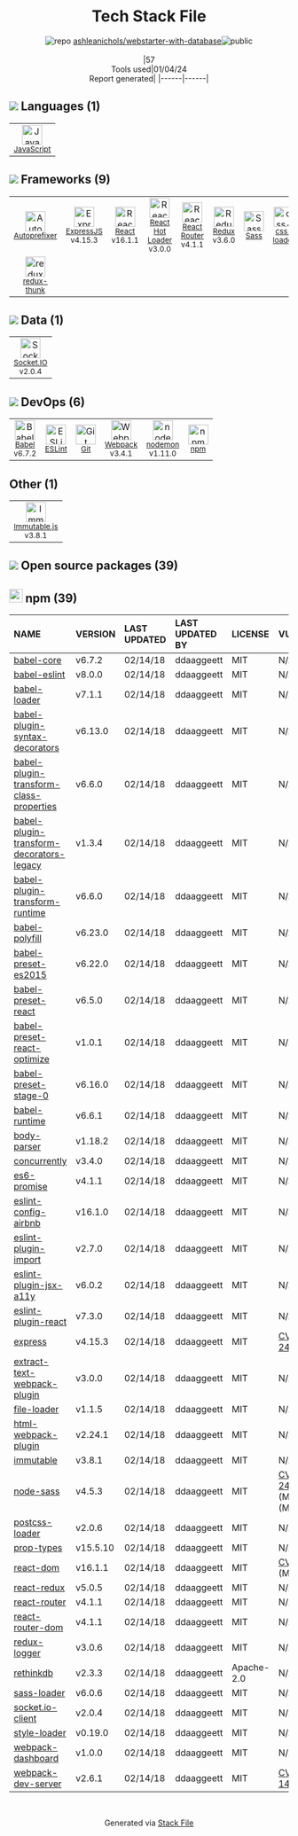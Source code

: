 <!--
&lt;--- Readme.md Snippet without images Start ---&gt;
## Tech Stack
ashleanichols/webstarter-with-database is built on the following main stack:

- [React](https://reactjs.org/) – Javascript UI Libraries
- [Socket.IO](http://socket.io/) – Realtime Backend / API
- [ExpressJS](http://expressjs.com/) – Microframeworks (Backend)
- [Sass](http://sass-lang.com/) – CSS Pre-processors / Extensions
- [JavaScript](https://developer.mozilla.org/en-US/docs/Web/JavaScript) – Languages
- [Webpack](http://webpack.js.org) – JS Build Tools / JS Task Runners
- [Autoprefixer](https://github.com/postcss/autoprefixer) – CSS Pre-processors / Extensions
- [React Hot Loader](http://gaearon.github.io/react-hot-loader/) – JavaScript Framework Components
- [Babel](http://babeljs.io/) – JavaScript Compilers
- [Immutable.js](http://facebook.github.io/immutable-js/) – Javascript Utilities & Libraries
- [ESLint](http://eslint.org/) – Code Review
- [React Router](https://github.com/rackt/react-router) – JavaScript Framework Components
- [Redux](https://redux.js.org/) – State Management Library
- [redux-thunk](https://github.com/gaearon/redux-thunk) – State Management Library
- [nodemon](http://nodemon.io/) – node.js Application Monitoring
- [css-loader](https://github.com/webpack-contrib/css-loader) – CSS Pre-processors / Extensions

Full tech stack [here](/techstack.md)

&lt;--- Readme.md Snippet without images End ---&gt;

&lt;--- Readme.md Snippet with images Start ---&gt;
## Tech Stack
ashleanichols/webstarter-with-database is built on the following main stack:

- <img width='25' height='25' src='https://img.stackshare.io/service/1020/OYIaJ1KK.png' alt='React'/> [React](https://reactjs.org/) – Javascript UI Libraries
- <img width='25' height='25' src='https://img.stackshare.io/service/1161/vI0ZZlhZ_400x400.png' alt='Socket.IO'/> [Socket.IO](http://socket.io/) – Realtime Backend / API
- <img width='25' height='25' src='https://img.stackshare.io/service/1163/hashtag.png' alt='ExpressJS'/> [ExpressJS](http://expressjs.com/) – Microframeworks (Backend)
- <img width='25' height='25' src='https://img.stackshare.io/service/1171/jCR2zNJV.png' alt='Sass'/> [Sass](http://sass-lang.com/) – CSS Pre-processors / Extensions
- <img width='25' height='25' src='https://img.stackshare.io/service/1209/javascript.jpeg' alt='JavaScript'/> [JavaScript](https://developer.mozilla.org/en-US/docs/Web/JavaScript) – Languages
- <img width='25' height='25' src='https://img.stackshare.io/service/1682/IMG_4636.PNG' alt='Webpack'/> [Webpack](http://webpack.js.org) – JS Build Tools / JS Task Runners
- <img width='25' height='25' src='https://img.stackshare.io/service/2202/72d087642cfce6fef6f2dabec5bf49e8_400x400.png' alt='Autoprefixer'/> [Autoprefixer](https://github.com/postcss/autoprefixer) – CSS Pre-processors / Extensions
- <img width='25' height='25' src='https://img.stackshare.io/no-img-open-source.png' alt='React Hot Loader'/> [React Hot Loader](http://gaearon.github.io/react-hot-loader/) – JavaScript Framework Components
- <img width='25' height='25' src='https://img.stackshare.io/service/2739/-1wfGjNw.png' alt='Babel'/> [Babel](http://babeljs.io/) – JavaScript Compilers
- <img width='25' height='25' src='https://img.stackshare.io/no-img-open-source.png' alt='Immutable.js'/> [Immutable.js](http://facebook.github.io/immutable-js/) – Javascript Utilities & Libraries
- <img width='25' height='25' src='https://img.stackshare.io/service/3337/Q4L7Jncy.jpg' alt='ESLint'/> [ESLint](http://eslint.org/) – Code Review
- <img width='25' height='25' src='https://img.stackshare.io/service/3350/8261421.png' alt='React Router'/> [React Router](https://github.com/rackt/react-router) – JavaScript Framework Components
- <img width='25' height='25' src='https://img.stackshare.io/service/4074/13142323.png' alt='Redux'/> [Redux](https://redux.js.org/) – State Management Library
- <img width='25' height='25' src='https://img.stackshare.io/service/5448/13142323.png' alt='redux-thunk'/> [redux-thunk](https://github.com/gaearon/redux-thunk) – State Management Library
- <img width='25' height='25' src='https://img.stackshare.io/service/5577/preview.png' alt='nodemon'/> [nodemon](http://nodemon.io/) – node.js Application Monitoring
- <img width='25' height='25' src='https://img.stackshare.io/service/8074/default_d2b16fd6997fb2e164de645a34f9b8d5a880d999.png' alt='css-loader'/> [css-loader](https://github.com/webpack-contrib/css-loader) – CSS Pre-processors / Extensions

Full tech stack [here](/techstack.md)

&lt;--- Readme.md Snippet with images End ---&gt;
-->
<div align="center">

# Tech Stack File
![](https://img.stackshare.io/repo.svg "repo") [ashleanichols/webstarter-with-database](https://github.com/ashleanichols/webstarter-with-database)![](https://img.stackshare.io/public_badge.svg "public")
<br/><br/>
|57<br/>Tools used|01/04/24 <br/>Report generated|
|------|------|
</div>

## <img src='https://img.stackshare.io/languages.svg'/> Languages (1)
<table><tr>
  <td align='center'>
  <img width='36' height='36' src='https://img.stackshare.io/service/1209/javascript.jpeg' alt='JavaScript'>
  <br>
  <sub><a href="https://developer.mozilla.org/en-US/docs/Web/JavaScript">JavaScript</a></sub>
  <br>
  <sub></sub>
</td>

</tr>
</table>

## <img src='https://img.stackshare.io/frameworks.svg'/> Frameworks (9)
<table><tr>
  <td align='center'>
  <img width='36' height='36' src='https://img.stackshare.io/service/2202/72d087642cfce6fef6f2dabec5bf49e8_400x400.png' alt='Autoprefixer'>
  <br>
  <sub><a href="https://github.com/postcss/autoprefixer">Autoprefixer</a></sub>
  <br>
  <sub></sub>
</td>

<td align='center'>
  <img width='36' height='36' src='https://img.stackshare.io/service/1163/hashtag.png' alt='ExpressJS'>
  <br>
  <sub><a href="http://expressjs.com/">ExpressJS</a></sub>
  <br>
  <sub>v4.15.3</sub>
</td>

<td align='center'>
  <img width='36' height='36' src='https://img.stackshare.io/service/1020/OYIaJ1KK.png' alt='React'>
  <br>
  <sub><a href="https://reactjs.org/">React</a></sub>
  <br>
  <sub>v16.1.1</sub>
</td>

<td align='center'>
  <img width='36' height='36' src='https://img.stackshare.io/no-img-open-source.png' alt='React Hot Loader'>
  <br>
  <sub><a href="http://gaearon.github.io/react-hot-loader/">React Hot Loader</a></sub>
  <br>
  <sub>v3.0.0</sub>
</td>

<td align='center'>
  <img width='36' height='36' src='https://img.stackshare.io/service/3350/8261421.png' alt='React Router'>
  <br>
  <sub><a href="https://github.com/rackt/react-router">React Router</a></sub>
  <br>
  <sub>v4.1.1</sub>
</td>

<td align='center'>
  <img width='36' height='36' src='https://img.stackshare.io/service/4074/13142323.png' alt='Redux'>
  <br>
  <sub><a href="https://redux.js.org/">Redux</a></sub>
  <br>
  <sub>v3.6.0</sub>
</td>

<td align='center'>
  <img width='36' height='36' src='https://img.stackshare.io/service/1171/jCR2zNJV.png' alt='Sass'>
  <br>
  <sub><a href="http://sass-lang.com/">Sass</a></sub>
  <br>
  <sub></sub>
</td>

<td align='center'>
  <img width='36' height='36' src='https://img.stackshare.io/service/8074/default_d2b16fd6997fb2e164de645a34f9b8d5a880d999.png' alt='css-loader'>
  <br>
  <sub><a href="https://github.com/webpack-contrib/css-loader">css-loader</a></sub>
  <br>
  <sub></sub>
</td>

</tr>
<tr>
  <td align='center'>
  <img width='36' height='36' src='https://img.stackshare.io/service/5448/13142323.png' alt='redux-thunk'>
  <br>
  <sub><a href="https://github.com/gaearon/redux-thunk">redux-thunk</a></sub>
  <br>
  <sub></sub>
</td>

</tr>
</table>

## <img src='https://img.stackshare.io/databases.svg'/> Data (1)
<table><tr>
  <td align='center'>
  <img width='36' height='36' src='https://img.stackshare.io/service/1161/vI0ZZlhZ_400x400.png' alt='Socket.IO'>
  <br>
  <sub><a href="http://socket.io/">Socket.IO</a></sub>
  <br>
  <sub>v2.0.4</sub>
</td>

</tr>
</table>

## <img src='https://img.stackshare.io/devops.svg'/> DevOps (6)
<table><tr>
  <td align='center'>
  <img width='36' height='36' src='https://img.stackshare.io/service/2739/-1wfGjNw.png' alt='Babel'>
  <br>
  <sub><a href="http://babeljs.io/">Babel</a></sub>
  <br>
  <sub>v6.7.2</sub>
</td>

<td align='center'>
  <img width='36' height='36' src='https://img.stackshare.io/service/3337/Q4L7Jncy.jpg' alt='ESLint'>
  <br>
  <sub><a href="http://eslint.org/">ESLint</a></sub>
  <br>
  <sub></sub>
</td>

<td align='center'>
  <img width='36' height='36' src='https://img.stackshare.io/service/1046/git.png' alt='Git'>
  <br>
  <sub><a href="http://git-scm.com/">Git</a></sub>
  <br>
  <sub></sub>
</td>

<td align='center'>
  <img width='36' height='36' src='https://img.stackshare.io/service/1682/IMG_4636.PNG' alt='Webpack'>
  <br>
  <sub><a href="http://webpack.js.org">Webpack</a></sub>
  <br>
  <sub>v3.4.1</sub>
</td>

<td align='center'>
  <img width='36' height='36' src='https://img.stackshare.io/service/5577/preview.png' alt='nodemon'>
  <br>
  <sub><a href="http://nodemon.io/">nodemon</a></sub>
  <br>
  <sub>v1.11.0</sub>
</td>

<td align='center'>
  <img width='36' height='36' src='https://img.stackshare.io/service/1120/lejvzrnlpb308aftn31u.png' alt='npm'>
  <br>
  <sub><a href="https://www.npmjs.com/">npm</a></sub>
  <br>
  <sub></sub>
</td>

</tr>
</table>

## Other (1)
<table><tr>
  <td align='center'>
  <img width='36' height='36' src='https://img.stackshare.io/no-img-open-source.png' alt='Immutable.js'>
  <br>
  <sub><a href="http://facebook.github.io/immutable-js/">Immutable.js</a></sub>
  <br>
  <sub>v3.8.1</sub>
</td>

</tr>
</table>


## <img src='https://img.stackshare.io/group.svg' /> Open source packages (39)</h2>

## <img width='24' height='24' src='https://img.stackshare.io/service/1120/lejvzrnlpb308aftn31u.png'/> npm (39)

|NAME|VERSION|LAST UPDATED|LAST UPDATED BY|LICENSE|VULNERABILITIES|
|:------|:------|:------|:------|:------|:------|
|[babel-core](https://www.npmjs.com/babel-core)|v6.7.2|02/14/18|ddaaggeett |MIT|N/A|
|[babel-eslint](https://www.npmjs.com/babel-eslint)|v8.0.0|02/14/18|ddaaggeett |MIT|N/A|
|[babel-loader](https://www.npmjs.com/babel-loader)|v7.1.1|02/14/18|ddaaggeett |MIT|N/A|
|[babel-plugin-syntax-decorators](https://www.npmjs.com/babel-plugin-syntax-decorators)|v6.13.0|02/14/18|ddaaggeett |MIT|N/A|
|[babel-plugin-transform-class-properties](https://www.npmjs.com/babel-plugin-transform-class-properties)|v6.6.0|02/14/18|ddaaggeett |MIT|N/A|
|[babel-plugin-transform-decorators-legacy](https://www.npmjs.com/babel-plugin-transform-decorators-legacy)|v1.3.4|02/14/18|ddaaggeett |MIT|N/A|
|[babel-plugin-transform-runtime](https://www.npmjs.com/babel-plugin-transform-runtime)|v6.6.0|02/14/18|ddaaggeett |MIT|N/A|
|[babel-polyfill](https://www.npmjs.com/babel-polyfill)|v6.23.0|02/14/18|ddaaggeett |MIT|N/A|
|[babel-preset-es2015](https://www.npmjs.com/babel-preset-es2015)|v6.22.0|02/14/18|ddaaggeett |MIT|N/A|
|[babel-preset-react](https://www.npmjs.com/babel-preset-react)|v6.5.0|02/14/18|ddaaggeett |MIT|N/A|
|[babel-preset-react-optimize](https://www.npmjs.com/babel-preset-react-optimize)|v1.0.1|02/14/18|ddaaggeett |MIT|N/A|
|[babel-preset-stage-0](https://www.npmjs.com/babel-preset-stage-0)|v6.16.0|02/14/18|ddaaggeett |MIT|N/A|
|[babel-runtime](https://www.npmjs.com/babel-runtime)|v6.6.1|02/14/18|ddaaggeett |MIT|N/A|
|[body-parser](https://www.npmjs.com/body-parser)|v1.18.2|02/14/18|ddaaggeett |MIT|N/A|
|[concurrently](https://www.npmjs.com/concurrently)|v3.4.0|02/14/18|ddaaggeett |MIT|N/A|
|[es6-promise](https://www.npmjs.com/es6-promise)|v4.1.1|02/14/18|ddaaggeett |MIT|N/A|
|[eslint-config-airbnb](https://www.npmjs.com/eslint-config-airbnb)|v16.1.0|02/14/18|ddaaggeett |MIT|N/A|
|[eslint-plugin-import](https://www.npmjs.com/eslint-plugin-import)|v2.7.0|02/14/18|ddaaggeett |MIT|N/A|
|[eslint-plugin-jsx-a11y](https://www.npmjs.com/eslint-plugin-jsx-a11y)|v6.0.2|02/14/18|ddaaggeett |MIT|N/A|
|[eslint-plugin-react](https://www.npmjs.com/eslint-plugin-react)|v7.3.0|02/14/18|ddaaggeett |MIT|N/A|
|[express](https://www.npmjs.com/express)|v4.15.3|02/14/18|ddaaggeett |MIT|[CVE-2022-24999](https://github.com/advisories/GHSA-hrpp-h998-j3pp) (High)|
|[extract-text-webpack-plugin](https://www.npmjs.com/extract-text-webpack-plugin)|v3.0.0|02/14/18|ddaaggeett |MIT|N/A|
|[file-loader](https://www.npmjs.com/file-loader)|v1.1.5|02/14/18|ddaaggeett |MIT|N/A|
|[html-webpack-plugin](https://www.npmjs.com/html-webpack-plugin)|v2.24.1|02/14/18|ddaaggeett |MIT|N/A|
|[immutable](https://www.npmjs.com/immutable)|v3.8.1|02/14/18|ddaaggeett |MIT|N/A|
|[node-sass](https://www.npmjs.com/node-sass)|v4.5.3|02/14/18|ddaaggeett |MIT|[CVE-2020-24025](https://github.com/advisories/GHSA-r8f7-9pfq-mjmv) (Moderate)<br/>[](https://github.com/advisories/GHSA-9v62-24cr-58cx) (Moderate)|
|[postcss-loader](https://www.npmjs.com/postcss-loader)|v2.0.6|02/14/18|ddaaggeett |MIT|N/A|
|[prop-types](https://www.npmjs.com/prop-types)|v15.5.10|02/14/18|ddaaggeett |MIT|N/A|
|[react-dom](https://www.npmjs.com/react-dom)|v16.1.1|02/14/18|ddaaggeett |MIT|[CVE-2018-6341](https://github.com/advisories/GHSA-mvjj-gqq2-p4hw) (Moderate)|
|[react-redux](https://www.npmjs.com/react-redux)|v5.0.5|02/14/18|ddaaggeett |MIT|N/A|
|[react-router](https://www.npmjs.com/react-router)|v4.1.1|02/14/18|ddaaggeett |MIT|N/A|
|[react-router-dom](https://www.npmjs.com/react-router-dom)|v4.1.1|02/14/18|ddaaggeett |MIT|N/A|
|[redux-logger](https://www.npmjs.com/redux-logger)|v3.0.6|02/14/18|ddaaggeett |MIT|N/A|
|[rethinkdb](https://www.npmjs.com/rethinkdb)|v2.3.3|02/14/18|ddaaggeett |Apache-2.0|N/A|
|[sass-loader](https://www.npmjs.com/sass-loader)|v6.0.6|02/14/18|ddaaggeett |MIT|N/A|
|[socket.io-client](https://www.npmjs.com/socket.io-client)|v2.0.4|02/14/18|ddaaggeett |MIT|N/A|
|[style-loader](https://www.npmjs.com/style-loader)|v0.19.0|02/14/18|ddaaggeett |MIT|N/A|
|[webpack-dashboard](https://www.npmjs.com/webpack-dashboard)|v1.0.0|02/14/18|ddaaggeett |MIT|N/A|
|[webpack-dev-server](https://www.npmjs.com/webpack-dev-server)|v2.6.1|02/14/18|ddaaggeett |MIT|[CVE-2018-14732](https://github.com/advisories/GHSA-cf66-xwfp-gvc4) (High)|

<br/>
<div align='center'>

Generated via [Stack File](https://github.com/marketplace/stack-file)
